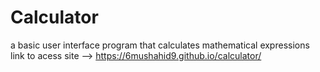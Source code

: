  # Calculator
   a basic user interface program that calculates mathematical expressions
   link to acess site --> https://6mushahid9.github.io/calculator/
